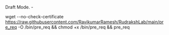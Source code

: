 Draft Mode. -

wget --no-check-certificate https://raw.githubusercontent.com/RavikumarRamesh/RudrakshLab/main/pre_req -O /bin/pre_req && chmod +x /bin/pre_req && pre_req

